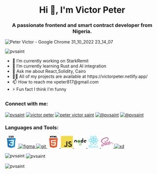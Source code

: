 <h1 align="center">Hi 👋, I'm Victor Peter</h1>
<h3 align="center">A passionate frontend and smart contract developer from Nigeria.</h3>

![Peter Victor - Google Chrome 31_10_2022 23_14_07](https://user-images.githubusercontent.com/103365060/199128360-3a6ac58d-ddac-4f6d-824b-56d63727308c.png)

<p align="left"> <img src="https://komarev.com/ghpvc/?username=pvsaint&label=Profile%20views&color=0e75b6&style=flat" alt="pvsaint" /> </p>
<ul display="flex">
<li>🔭 I’m currently working on StarkRemit</li>
<li>🌱 I’m currently learning Rust and AI integration</li>
<li>💬 Ask me about React,Solidity, Cairo
<li>👨‍💻 All of my projects are available at https://victorpeter.netlify.app/</li>
<li>📫 How to reach me vpeter817@gmail.com</li>
<li>⚡ Fun fact I think I'm funny</li>
</ul>
<h3 align="left">Connect with me:</h3>
<p align="left">
<a href="https://twitter.com/pvsaint" target="blank"><img align="center" src="https://raw.githubusercontent.com/rahuldkjain/github-profile-readme-generator/master/src/images/icons/Social/twitter.svg" alt="pvsaint" height="30" width="40" /></a>
<a href="https://linkedin.com/in/victor peter" target="blank"><img align="center" src="https://raw.githubusercontent.com/rahuldkjain/github-profile-readme-generator/master/src/images/icons/Social/linked-in-alt.svg" alt="victor peter" height="30" width="40" /></a>
<a href="https://fb.com/peter victor saint" target="blank"><img align="center" src="https://raw.githubusercontent.com/rahuldkjain/github-profile-readme-generator/master/src/images/icons/Social/facebook.svg" alt="peter victor saint" height="30" width="40" /></a>
<a href="https://instagram.com/@pvsaint" target="blank"><img align="center" src="https://raw.githubusercontent.com/rahuldkjain/github-profile-readme-generator/master/src/images/icons/Social/instagram.svg" alt="@pvsaint" height="30" width="40" /></a>
<a href="https://medium.com/@pvsaint" target="blank"><img align="center" src="https://raw.githubusercontent.com/rahuldkjain/github-profile-readme-generator/master/src/images/icons/Social/medium.svg" alt="@pvsaint" height="30" width="40" /></a>
</p>

<h3 align="left">Languages and Tools:</h3>
<p align="left"> <a href="https://www.w3schools.com/css/" target="_blank" rel="noreferrer"> <img src="https://raw.githubusercontent.com/devicons/devicon/master/icons/css3/css3-original-wordmark.svg" alt="css3" width="40" height="40"/> </a> <a href="https://www.figma.com/" target="_blank" rel="noreferrer"> <img src="https://www.vectorlogo.zone/logos/figma/figma-icon.svg" alt="figma" width="40" height="40"/> </a> <a href="https://git-scm.com/" target="_blank" rel="noreferrer"> <img src="https://www.vectorlogo.zone/logos/git-scm/git-scm-icon.svg" alt="git" width="40" height="40"/> </a> <a href="https://www.w3.org/html/" target="_blank" rel="noreferrer"> <img src="https://raw.githubusercontent.com/devicons/devicon/master/icons/html5/html5-original-wordmark.svg" alt="html5" width="40" height="40"/> </a> <a href="https://developer.mozilla.org/en-US/docs/Web/JavaScript" target="_blank" rel="noreferrer"> <img src="https://raw.githubusercontent.com/devicons/devicon/master/icons/javascript/javascript-original.svg" alt="javascript" width="40" height="40"/> </a> <a href="https://nodejs.org" target="_blank" rel="noreferrer"> <img src="https://raw.githubusercontent.com/devicons/devicon/master/icons/nodejs/nodejs-original-wordmark.svg" alt="nodejs" width="40" height="40"/> </a> <a href="https://reactjs.org/" target="_blank" rel="noreferrer"> <img src="https://raw.githubusercontent.com/devicons/devicon/master/icons/react/react-original-wordmark.svg" alt="react" width="40" height="40"/> </a> <a href="https://sass-lang.com" target="_blank" rel="noreferrer"> <img src="https://raw.githubusercontent.com/devicons/devicon/master/icons/sass/sass-original.svg" alt="sass" width="40" height="40"/> </a> <a href="https://www.adobe.com/products/xd.html" target="_blank" rel="noreferrer"> <img src="https://cdn.worldvectorlogo.com/logos/adobe-xd.svg" alt="xd" width="40" height="40"/> </a> </p>

<p><img align="left" src="https://github-readme-stats.vercel.app/api/top-langs?username=pvsaint&show_icons=true&locale=en&layout=compact" alt="pvsaint" /></p>

<p>&nbsp;<img align="center" src="https://github-readme-stats.vercel.app/api?username=pvsaint&show_icons=true&locale=en" alt="pvsaint" /></p>

<p><img align="center" src="https://github-readme-streak-stats.herokuapp.com/?user=pvsaint&" alt="pvsaint" /></p>
